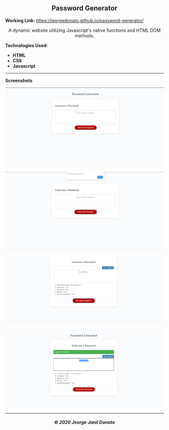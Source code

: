 <h2 align="center">Password Generator</h2>

**Working Link:** https://jeorgedonato.github.io/password-generator/

<p align="center">A dynamic website utilizing Javascript's native functions and HTML DOM methods.</p>

**Technologies Used:**
- **HTML**
- **CSS**
- **Javascript**

****
**Screenshots**

![Home Screenshot](/assets/home-screenshot.png)

![Validation Screenshot](/assets/validation-screenshot.png)

![Function Screenshot](/assets/function-screenshot.png)

![Password Screenshot](/assets/password-screenshot.png)
****

<h5 align="center">© 2020 Jeorge Janil Donato</h5>